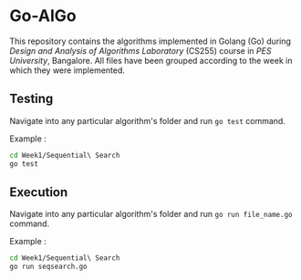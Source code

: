 # Go-AlGo

This repository contains the algorithms implemented in Golang (Go) during *Design and Analysis of Algorithms Laboratory* (CS255) course in *PES University*, Bangalore. All files have been grouped according to the week in which they were implemented.

## Testing

Navigate into any particular algorithm's folder and run `go test` command.

Example :
```bash
cd Week1/Sequential\ Search
go test
```

## Execution

Navigate into any particular algorithm's folder and run `go run file_name.go` command.

Example :
```bash
cd Week1/Sequential\ Search
go run seqsearch.go
```
